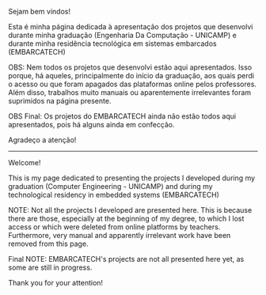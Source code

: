Sejam bem vindos!

Esta é minha página dedicada à apresentação dos projetos que desenvolvi durante minha graduação (Engenharia Da Computação - UNICAMP) e durante minha residência tecnológica em sistemas embarcados (EMBARCATECH)

OBS: Nem todos os projetos que desenvolvi estão aqui apresentados. Isso porque, há aqueles, principalmente do início da graduação, aos quais perdi o acesso ou que foram apagados das plataformas online pelos professores. Além disso, trabalhos muito manuais ou aparentemente irrelevantes foram suprimidos na página presente.

OBS Final: Os projetos do EMBARCATECH ainda não estão todos aqui apresentados, pois há alguns ainda em confecção.

Agradeço a atenção!

------------------------------------------------------------


Welcome!

This is my page dedicated to presenting the projects I developed during my graduation (Computer Engineering - UNICAMP) and during my technological residency in embedded systems (EMBARCATECH)

NOTE: Not all the projects I developed are presented here. This is because there are those, especially at the beginning of my degree, to which I lost access or which were deleted from online platforms by teachers. Furthermore, very manual and apparently irrelevant work have been removed from this page.

Final NOTE: EMBARCATECH's projects are not all presented here yet, as some are still in progress.

Thank you for your attention!
